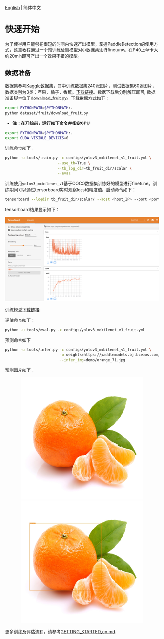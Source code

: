 [English](QUICK_STARTED.md) | 简体中文

# 快速开始

为了使得用户能够在很短的时间内快速产出模型，掌握PaddleDetection的使用方式，这篇教程通过一个预训练检测模型对小数据集进行finetune。在P40上单卡大约20min即可产出一个效果不错的模型。

## 数据准备

数据集参考[Kaggle数据集](https://www.kaggle.com/mbkinaci/fruit-images-for-object-detection)，其中训练数据集240张图片，测试数据集60张图片，数据类别为3类：苹果，橘子，香蕉。[下载链接](https://dataset.bj.bcebos.com/PaddleDetection_demo/fruit-detection.tar)。数据下载后分别解压即可, 数据准备脚本位于[download_fruit.py](../dataset/fruit/download_fruit.py)。下载数据方式如下：

```bash
export PYTHONPATH=$PYTHONPATH:.
python dataset/fruit/download_fruit.py
```

- **注：在开始前，运行如下命令并指定GPU**

```bash
export PYTHONPATH=$PYTHONPATH:.
export CUDA_VISIBLE_DEVICES=0
```

训练命令如下：

```bash
python -u tools/train.py -c configs/yolov3_mobilenet_v1_fruit.yml \
                        --use_tb=True \
                        --tb_log_dir=tb_fruit_dir/scalar \
                        --eval
```

训练使用`yolov3_mobilenet_v1`基于COCO数据集训练好的模型进行finetune。训练期间可以通过tensorboard实时观察loss和精度值，启动命令如下：

```bash
tensorboard --logdir tb_fruit_dir/scalar/ --host <host_IP> --port <port_num>
```

tensorboard结果显示如下：

<div align="center">
  <img src="../demo/tensorboard_fruit.jpg" />
</div>

训练模型[下载链接](https://paddlemodels.bj.bcebos.com/object_detection/yolov3_mobilenet_v1_fruit.tar)

评估命令如下：

```bash
python -u tools/eval.py -c configs/yolov3_mobilenet_v1_fruit.yml
```

预测命令如下

```bash
python -u tools/infer.py -c configs/yolov3_mobilenet_v1_fruit.yml \
                         -o weights=https://paddlemodels.bj.bcebos.com/object_detection/yolov3_mobilenet_v1_fruit.tar \
                         --infer_img=demo/orange_71.jpg
```

预测图片如下：

<p align="center">
  <img src="../demo/orange_71.jpg" height=400 width=400 hspace='10'/>
  <img src="../demo/orange_71_detection.jpg" height=400 width=400 hspace='10'/>
</p>

更多训练及评估流程，请参考[GETTING_STARTED_cn.md](GETTING_STARTED_cn.md).
